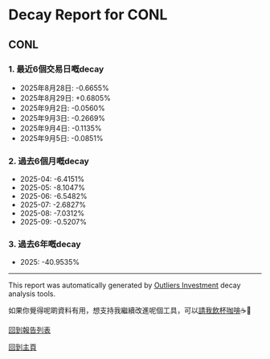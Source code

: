 # Decay Report for CONL

## CONL

### 1. 最近6個交易日嘅decay

- 2025年8月28日: -0.6655%
- 2025年8月29日: +0.6805%
- 2025年9月2日: -0.0560%
- 2025年9月3日: -0.2669%
- 2025年9月4日: -0.1135%
- 2025年9月5日: -0.0851%

### 2. 過去6個月嘅decay

- 2025-04: -6.4151%
- 2025-05: -8.1047%
- 2025-06: -6.5482%
- 2025-07: -2.6827%
- 2025-08: -7.0312%
- 2025-09: -0.5207%

### 3. 過去6年嘅decay

- 2025: -40.9535%

------------------------------
This report was automatically generated by [Outliers Investment](https://outliersecon.github.io/Outliers-Investment/) decay analysis tools.

如果你覺得呢啲資料有用，想支持我繼續改進呢個工具，可以[請我飲杯咖啡](https://buymeacoffee.com/outliersecon)☕🙏

[回到報告列表](https://outliersecon.github.io/Outliers-Investment/reports/reports_public)

[回到主頁](https://outliersecon.github.io/Outliers-Investment/)